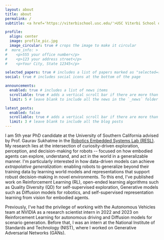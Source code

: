 ```yaml
---
layout: about
title: about
permalink: /
subtitle: <a href='https://viterbischool.usc.edu/'>USC Viterbi School of Engineering</a>. ssbatra[at]usc[dot]edu.

profile:
  align: center
  image: profile_pic.jpg
  image_circular: true # crops the image to make it circular
#  more_info: >
#    <p>555 your office number</p>
#    <p>123 your address street</p>
#    <p>Your City, State 12345</p>

selected_papers: true # includes a list of papers marked as "selected={true}"
social: true # includes social icons at the bottom of the page

announcements:
  enabled: true # includes a list of news items
  scrollable: true # adds a vertical scroll bar if there are more than 3 news items
  limit: 5 # leave blank to include all the news in the `_news` folder

latest_posts:
  enabled: false
  scrollable: true # adds a vertical scroll bar if there are more than 3 new posts items
  limit: 3 # leave blank to include all the blog posts
---
```


I am 5th year PhD candidate at the University of Southern California advised by Prof. Gaurav Sukhatme in the [Robotics Embedded Systems Lab (RESL)](https://uscresl.org/).
My research lies at the intersection of curiosity-driven exploration, perception, and decision-making for robots -- focused on how embodied agents can explore, understand, and act in the world in a generalizable manner.
I'm particularly interested in how data-driven models can achieve _extrapolative generalization_: enabling robots to generalize beyond their training data by learning world models and representations that support robust decision-making in novel environments.
To this end, I've published work on Reinforcement Learning (RL), open-ended learning algorithms such as Quality Diversity (QD) for 
self-supervised exploration, Generative models such as Diffusion models for robotics, and self-supervised representation learning from vision for embodied agents. 

Previously, I've had the privilege of working with the Autonomous Vehicles team at NVIDIA as a research scientist intern in 2022 and 2023 
on Reinforcement Learning for autonomous driving and Diffusion models for scenario generation. 
Before that, I was an intern at the National Institute of Standards and Technology (NIST), where I worked on Generative Adversarial Networks (GANs).

